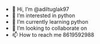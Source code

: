 - 👋 Hi, I’m @adiltuglak97
- 👀 I’m interested in python
- 🌱 I’m currently learning python 
- 💞️ I’m looking to collaborate on 
- 📫 How to reach me 8619592988

<!---
adiltuglak97/adiltuglak97 is a ✨ special ✨ repository because its `README.md` (this file) appears on your GitHub profile.
You can click the Preview link to take a look at your changes.
--->
